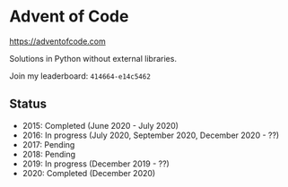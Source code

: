 # Advent of Code

https://adventofcode.com

Solutions in Python without external libraries.

Join my leaderboard: `414664-e14c5462`

## Status

- 2015: Completed (June 2020 - July 2020)
- 2016: In progress (July 2020, September 2020, December 2020 - ??)
- 2017: Pending
- 2018: Pending
- 2019: In progress (December 2019 - ??)
- 2020: Completed (December 2020)
